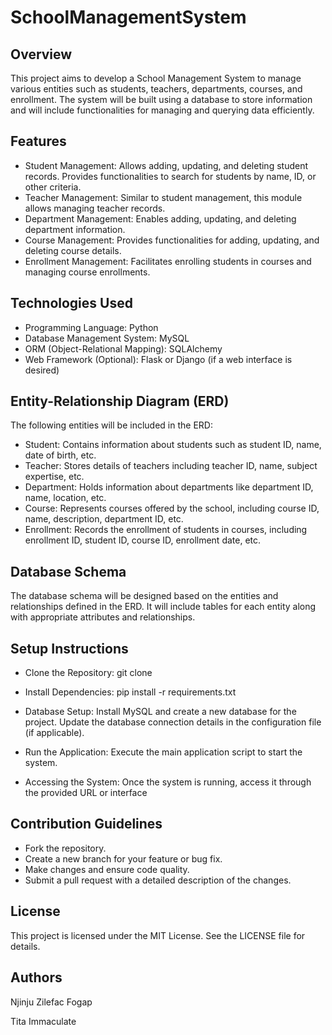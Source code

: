 # SchoolManagementSystem

## Overview
This project aims to develop a School Management System to manage various entities such as students, teachers, departments, courses, and enrollment. The system will be built using a database to store information and will include functionalities for managing and querying data efficiently.

## Features
- Student Management: Allows adding, updating, and deleting student records. Provides functionalities to search for students by name, ID, or other criteria.
- Teacher Management: Similar to student management, this module allows managing teacher records.
- Department Management: Enables adding, updating, and deleting department information.
- Course Management: Provides functionalities for adding, updating, and deleting course details.
- Enrollment Management: Facilitates enrolling students in courses and managing course enrollments.

## Technologies Used
- Programming Language: Python
- Database Management System: MySQL
- ORM (Object-Relational Mapping): SQLAlchemy
- Web Framework (Optional): Flask or Django (if a web interface is desired)

## Entity-Relationship Diagram (ERD)
The following entities will be included in the ERD:

- Student: Contains information about students such as student ID, name, date of birth, etc.
- Teacher: Stores details of teachers including teacher ID, name, subject expertise, etc.
- Department: Holds information about departments like department ID, name, location, etc.
- Course: Represents courses offered by the school, including course ID, name, description, department ID, etc.
- Enrollment: Records the enrollment of students in courses, including enrollment ID, student ID, course ID, enrollment date, etc.

## Database Schema

The database schema will be designed based on the entities and relationships defined in the ERD. It will include tables for each entity along with appropriate attributes and relationships.

## Setup Instructions
- Clone the Repository:
git clone <repository-url>

- Install Dependencies:
pip install -r requirements.txt

- Database Setup:
  Install MySQL and create a new database for the project.
  Update the database connection details in the configuration file (if applicable).
  
- Run the Application:
  Execute the main application script to start the system.
  
- Accessing the System:
  Once the system is running, access it through the provided URL or interface

## Contribution Guidelines

- Fork the repository.
- Create a new branch for your feature or bug fix.
- Make changes and ensure code quality.
- Submit a pull request with a detailed description of the changes.

## License

This project is licensed under the MIT License. See the LICENSE file for details.

## Authors
Njinju Zilefac Fogap


Tita Immaculate 
